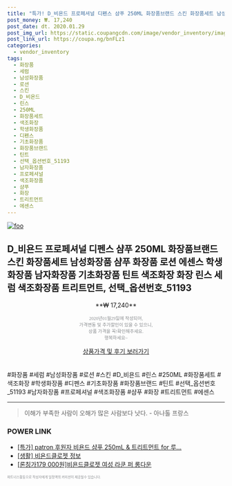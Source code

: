 ```yaml
--- 
title: "특가! D_비욘드 프로페셔널 디펜스 샴푸 250ML 화장품브랜드 스킨 화장품세트 남성화장품 샴푸 화장품 로션 에센스 학생화장품 남자화장품 기초화장품 틴트 색조화장 화장 린스 ..." 
post_money: ₩. 17,240 
post_date: dt. 2020.01.29 
post_img_url: https://static.coupangcdn.com/image/vendor_inventory/images/2018/04/06/10/1/a62710d6-7c55-495a-af1f-a845982211fe.jpg 
post_link_url: https://coupa.ng/bnFLz1 
categories: 
  - vendor_inventory 
tags: 
  - 화장품 
  - 세럼 
  - 남성화장품 
  - 로션 
  - 스킨 
  - D_비욘드 
  - 린스 
  - 250ML 
  - 화장품세트 
  - 색조화장 
  - 학생화장품 
  - 디펜스 
  - 기초화장품 
  - 화장품브랜드 
  - 틴트 
  - 선택_옵션번호_51193 
  - 남자화장품 
  - 프로페셔널 
  - 색조화장품 
  - 샴푸 
  - 화장 
  - 트리트먼트 
  - 에센스 
--- 
```

[![foo](https://static.coupangcdn.com/image/vendor_inventory/images/2018/04/06/10/1/a62710d6-7c55-495a-af1f-a845982211fe.jpg)](https://coupa.ng/bnFLz1) 

## D_비욘드 프로페셔널 디펜스 샴푸 250ML 화장품브랜드 스킨 화장품세트 남성화장품 샴푸 화장품 로션 에센스 학생화장품 남자화장품 기초화장품 틴트 색조화장 화장 린스 세럼 색조화장품 트리트먼트, 선택_옵션번호_51193 
<p style="text-align: center;">**₩ 17,240**</p> 
<p style="text-align: center;"><span style="color: #898c8f; font-family: Georgia,Times,serif; font-size: 0.75em;">2020년01월29일에 작성되어, <br>가격변동 및 추가할인이 있을 수 있으니,<br> 상품 가격을 꼭!확인해주세요.<br>행복하세요~</span> 
</p>	 
<div markdown="0" style="text-align: center;"><a href="https://coupa.ng/bnFLz1" class="btn btn--success">상품가격 및 후기 보러가기</a></div> 
<br><br> 
  #화장품 #세럼 #남성화장품 #로션 #스킨 #D_비욘드 #린스 #250ML #화장품세트 #색조화장 #학생화장품 #디펜스 #기초화장품 #화장품브랜드 #틴트 #선택_옵션번호_51193 #남자화장품 #프로페셔널 #색조화장품 #샴푸 #화장 #트리트먼트 #에센스 
<hr> 

> 이해가 부족한 사람이 오해가 많은 사람보다 낫다. - 아나톨 프랑스 


### POWER LINK

* <a href="https://blog.naver.com/sakai111/221789150046" target="_blank">[특가] patron 후원자 비욘드 샴푸 250mL & 트리트먼트 for 루...</a>
* <a href="https://blog.naver.com/fasyy4321/221759461529" target="_blank"> [생활] 비욘드클로젯 정보 </a>
* <a href="https://blog.naver.com/santokki14/221784949039" target="_blank">[론칭가179 000원]비욘드클로젯 여성 라쿤 퍼 롱다운</a>

<span style="color: #898c8f; font-family: Georgia,Times,serif; font-size: 0.55em;">파트너스활동으로 작성자에게 일정액의 커미션이 제공될수 있습니다.</span> 

